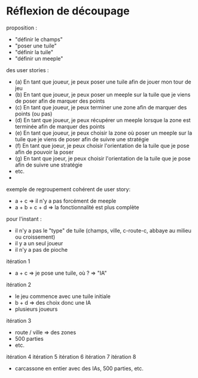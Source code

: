 # Réflexion de découpage

proposition :
- "définir le champs"
- "poser une tuile"
- "définir la tuile"
- "définir un meeple"

des user stories : 
- (a) En tant que joueur, je peux poser une tuile afin de jouer mon tour de jeu
- (b) En tant que joueur, je peux poser un meeple sur la tuile que je viens de poser afin de marquer des points
- (c) En tant que joueur, je peux terminer une zone afin de marquer des points (ou pas)
- (d) En tant que joueur, je peux récupérer un meeple lorsque la zone est terminée afin de marquer des points
- (e) En tant que joueur, je peux choisir la zone où poser un meeple sur la tuile que je viens de poser afin de suivre une stratégie
- (f) En tant que joeur, je peux choisir l'orientation de la tuile que je pose afin de pouvoir la poser
- (g) En tant que joeur, je peux choisir l'orientation de la tuile que je pose afin de suivre une stratégie
- etc.
- 

exemple de regroupement cohérent de user story:
- a + c => il n'y a pas forcément de meeple
- a + b + c + d => la fonctionnalité est plus complète

pour l'instant :
- il n'y a pas le "type" de tuile (champs, ville, c-route-c, abbaye au milieu ou croissement)
- il y a un seul joueur
- il n'y a pas de pioche

itération 1
- a + c => je pose une tuile, où ? => "IA"

itération 2
- le jeu commence avec une tuile initiale
- b + d => des choix donc une IA
- plusieurs joueurs

itération 3
- route / ville => des zones
- 500 parties
- etc.

itération 4
itération 5
itération 6
itération 7
itération 8
- carcassone en entier avec des IAs, 500 parties, etc.
